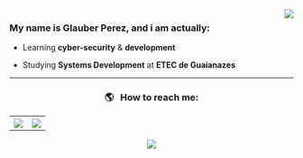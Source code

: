 <img align='right' src="https://github-readme-stats.vercel.app/api?username=glauberperez&show_icons=true&hide_title=1&theme=react">



### My name is Glauber Perez, and i am actually:

<p>

+ Learning **cyber-security** & **development**

+ Studying **Systems Development** at **ETEC de Guaianazes**

</p>

---

### <p align="center"> 🌎 &nbsp; How to reach me: </p>


<table align="center" cellpadding="0" cellspacing="0" border="0">
 <tr>
   <th>
     <a href="mailto:glauber2070.20@gmail.com"><img src="https://img.shields.io/badge/Gmail-D14836?style=for-the-badge&logo=gmail&logoColor=white"></img></a>
   </th>
   <th>
     <a href="https://www.linkedin.com/in/glauberperez/"><img src="https://img.shields.io/badge/LinkedIn-0077B5?style=for-the-badge&logo=linkedin&logoColor=white"></img></a>
   </th>
 </tr> 
</table>

<p align="center">
 <img src="https://komarev.com/ghpvc/?username=glauberperez&color=blue">
</p>
